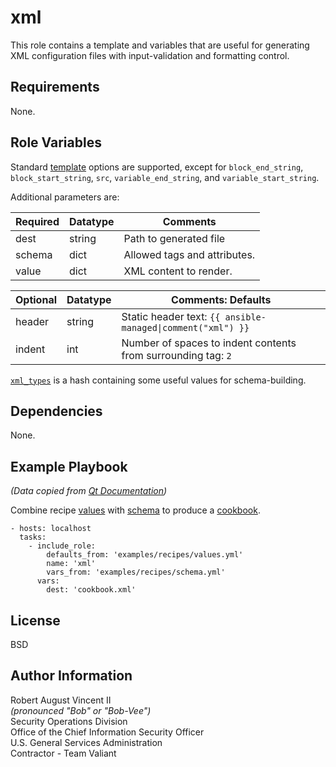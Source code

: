 xml
===

This role contains a template and variables that are useful for generating XML configuration files with input-validation and formatting control.

Requirements
------------

None.

Role Variables
--------------

Standard [template](https://docs.ansible.com/ansible/latest/modules/template_module.html#template-module)
options are supported, except for `block_end_string`, `block_start_string`, `src`,
`variable_end_string`, and `variable_start_string`.

Additional parameters are:

| Required | Datatype | Comments                     |
|----------|----------|------------------------------|
| dest     | string   | Path to generated file       |
| schema   | dict     | Allowed tags and attributes. |
| value    | dict     | XML content to render.       |

| Optional | Datatype   | Comments:  Defaults                                           |
|----------|------------|---------------------------------------------------------------|
| header   | string     | Static header text: `{{ ansible-managed\|comment("xml") }}`   |
| indent   | int        | Number of spaces to indent contents from surrounding tag: `2` |

[`xml_types`](vars/main.yml) is a hash containing some useful values for schema-building.

Dependencies
------------

None.

Example Playbook
----------------

*(Data copied from [Qt Documentation](https://doc.qt.io/))*

Combine recipe [values](defaults/examples/recipes/values.yml) with [schema](vars/examples/recipes/schema.yml) to produce a [cookbook](http://doc.qt.io/qt-5/qtxmlpatterns-recipes-files-cookbook-xml.html).

```
- hosts: localhost
  tasks:
    - include_role:
        defaults_from: 'examples/recipes/values.yml'
        name: 'xml'
        vars_from: 'examples/recipes/schema.yml'
      vars:
        dest: 'cookbook.xml'
```

License
-------

BSD

Author Information
------------------

Robert August Vincent II  
*(pronounced "Bob" or "Bob-Vee")*  
Security Operations Division  
Office of the Chief Information Security Officer  
U.S. General Services Administration  
Contractor - Team Valiant  
